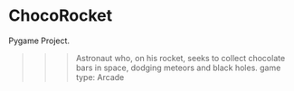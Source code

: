 # ChocoRocket
Pygame Project.
>>> Astronaut who, on his rocket, seeks to collect chocolate bars in space, dodging meteors and black holes.
>>> game type: Arcade

